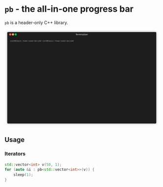 # `pb` - the all-in-one progress bar
`pb` is a header-only C++ library.

![Example video of the progress bar](example.gif "Example")

## Usage
### Iterators
```cpp
std::vector<int> v(50, 1);
for (auto &i : pb<std::vector<int>>(v)) {
    sleep(1);
}
```